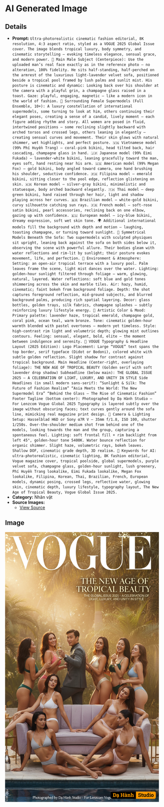 # AI Generated Image

## Details
- **Prompt:** `Ultra-photorealistic cinematic fashion editorial, 8K resolution, 4:3 aspect ratio, styled as a VOGUE 2025 Global Issue cover. The image blends tropical luxury, body symmetry, and cinematic storytelling — evoking timeless elegance, sensual grace, and modern power. 👤 Main Male Subject (Centerpiece): Use the uploaded man’s real face exactly as in the reference photo — no alteration, 100% fidelity. He sits half-standing, half-perched on the armrest of the luxurious light-lavender velvet sofa, positioned beside a tropical pool framed by lush palms and sunlit mist. His posture is cinematic and dynamic: Looking back over his shoulder at the camera with a playful grin, a champagne glass raised in a toast. Gaze: playful, engaging, magnetic — like a modern icon in the world of fashion. 👠 Surrounding Female Supermodels (Full Ensemble, 10+): A luxury constellation of international supermodels, some turning to look at him, others continuing their elegant poses, creating a sense of a candid, lively moment — each figure adding rhythm and story. All women are posed in fluid, intertwined positions — some reclining slightly backward with arched torsos and crossed legs, others leaning in elegantly — creating sensual curves and movement. Their skin glows with natural shimmer, wet highlights, and perfect posture. 🇻🇳 Vietnamese model (99% Phí Huyền Trang) — coral-pink bikini, head tilted back, hair cascading, champagne glass in hand. 🇯🇵 Japanese model (99% Eimi Fukada) — lavender-white bikini, leaning gracefully toward the man, eyes soft, hand resting near his arm. 🇺🇸 American model (99% Megan Fox) — gold bikini, body angled toward camera, one hand brushing his shoulder, seductive confidence. 🇵🇭 Filipina model — emerald bikini, sitting closer to the pool edge, reflection glistening on skin. 🇰🇷 Korean model — silver-gray bikini, minimalistic and statuesque, body arched backward elegantly. 🇹🇭 Thai model — deep green bikini, hand raised through her hair, light and shadow playing across her curves. 🇧🇷 Brazilian model — white-gold bikini, curvy silhouette catching sun rays. 🇫🇷 French model — soft-rose satin bikini, pearl accessories, reclining back on one elbow, gazing up with confidence. 🇪🇺 European model — icy-blue bikini, dreamy expression, soft wet skin tone. 🌍 Additional international models fill the background with depth and motion — laughing, toasting champagne, or turning toward sunlight. 💫 Symmetrical Models Beneath the Sofa: Two supermodels with sculpted physiques sit upright, leaning back against the sofa on both sides below it, observing the scene with powerful allure. Their bodies gleam with water reflections and rim-lit by sunlight; their posture evokes movement, life, and perfection. 🌴 Environment & Atmosphere: Setting: an open-air tropical terrace with a luxury pool. Palm leaves frame the scene, light mist dances over the water. Lighting: golden-hour sunlight filtered through foliage — warm, glowing, natural, layered. Water reflections: soft blue and gold tones shimmering across the skin and marble tiles. Air: hazy, humid, cinematic; faint bokeh from background foliage. Depth: the shot captures foreground reflection, mid-ground subjects, and blurred background palms, producing rich spatial layering. Decor: glass bottles, golden trays, silk fabrics, champagne splashes — subtly reinforcing luxury lifestyle energy. 🎨 Artistic Color & Mood: Primary palette: lavender haze, tropical emerald, champagne gold, coral pink, ocean teal, warm bronze. Tone: cinematic golden-hour warmth blended with pastel overtones — modern yet timeless. Style: high-contrast rim light and volumetric depth; glowing mist outlines contours. Feeling: sensual, elegant, bold, elite — the moment between indulgence and serenity. 🩵 VOGUE Typography & Headline Layout (2025 Edition): Logo Placement: Large “VOGUE” text spans the top border, serif typeface (Didot or Bodoni), colored white with subtle golden reflection. Slight shadow for contrast against tropical background. Main Headline (Center-right, overlaying foliage): THE NEW AGE OF TROPICAL BEAUTY (Golden serif with soft lavender drop shadow) Subheadline (below main): THE GLOBAL ISSUE 2025 — A CELEBRATION OF LIGHT, LUXURY, AND UNITY IN STYLE Side Headlines (in small modern sans-serif): “Sunlight & Silk: The Future of Fashion Realism” “Asia Meets the World: The New Supermodel Era” “Behind the Glass — The Rise of Cinematic Fashion” Footer Tagline (bottom center): Photographed by Dạ Hành Studio — For Lenzcom Vogue Global 2025 Typography is layered subtly over the image without obscuring faces; text curves gently around the sofa line, mimicking real magazine print design. 📸 Camera & Lighting Setup: Hasselblad H6D or Sony α7R V — 35mm f/1.8, ISO 100, shutter 1/250s. Over-the-shoulder medium shot from behind one of the models, looking towards the man and the group, capturing a spontaneous feel. Lighting: soft frontal fill + rim backlight from left 45°, golden-hour tone 5400K. Water bounce reflection for organic shimmer. Slight haze, volumetric rays, bokeh leaves. Shallow DOF, cinematic grade depth, 3D realism. 🔑 Keywords for AI: ultra-photorealistic, cinematic lighting, 8K fashion editorial, Vogue magazine cover, tropical poolside, global supermodels, purple velvet sofa, champagne glass, golden-hour sunlight, lush greenery, Phí Huyền Trang lookalike, Eimi Fukada lookalike, Megan Fox lookalike, Filipina, Korean, Thai, Brazilian, French, European models, dynamic posing, crossed legs, reflective water, glowing skin, cinematic depth, luxury lifestyle, typography layout, The New Age of Tropical Beauty, Vogue Global Issue 2025.`
- **Category:** Nhân vật
- **Source Images:**
  - [View Source](https://raw.githubusercontent.com/lenzcomvth/Somethings/main/Models/Male/Male.png)

## Image
![AI Generated Image](./image-2025-10-15T02-42-31-191Z-bqcs8.png)